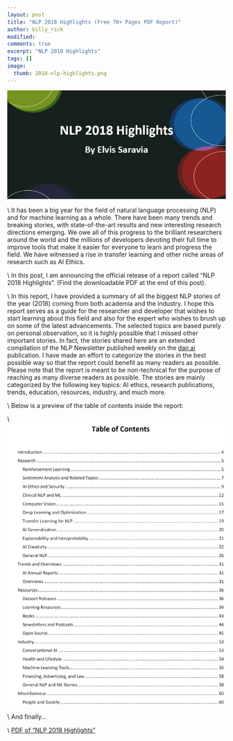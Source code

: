 ```yaml
---
layout: post
title: "NLP 2018 Highlights (Free 70+ Pages PDF Report)"
author: billy_rick
modified:
comments: true
excerpt: "NLP 2018 Highlights"
tags: []
image:
  thumb: 2018-nlp-highlights.png
---
```


![alt txt](https://github.com/omarsar/omarsar.github.io/blob/master/images/2018-nlp-highlights.png?raw=true)

\\
It has been a big year for the field of natural language processing (NLP) and for machine learning as a whole. There have been many trends and breaking stories, with state-of-the-art results and new interesting research directions emerging. We owe all of this progress to the brilliant researchers around the world and the millions of developers devoting their full time to improve tools that make it easier for everyone to learn and progress the field. We have witnessed a rise in transfer learning and other niche areas of research such as AI Ethics.

\\
In this post, I am announcing the official release of a report called “NLP 2018 Highlights”. (Find the downloadable PDF at the end of this post).

\\
In this report, I have provided a summary of all the biggest NLP stories of the year (2018) coming from both academia and the industry. I hope this report serves as a guide for the researcher and developer that wishes to start learning about this field and also for the expert who wishes to brush up on some of the latest advancements. The selected topics are based purely on personal observation, so it is highly possible that I missed other important stories. In fact, the stories shared here are an extended compilation of the NLP Newsletter published weekly on the [dair.ai](https://medium.com/dair-ai) publication. I have made an effort to categorize the stories in the best possible way so that the report could benefit as many readers as possible. Please note that the report is meant to be non-technical for the purpose of reaching as many diverse readers as possible. The stories are mainly categorized by the following key topics: AI ethics, research publications, trends, education, resources, industry, and much more.

\\
Below is a preview of the table of contents inside the report:

\\
![alt txt](https://github.com/omarsar/omarsar.github.io/blob/master/images/nlp-2018-toc.png?raw=true)

\\
And finally...

\\
[PDF of “NLP 2018 Highlights”](https://www.dropbox.com/s/ez3l47l7mg8zjbf/NLP_2018_Highlights.pdf?dl=0)